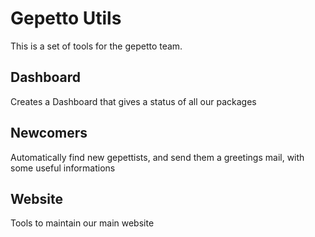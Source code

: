 # Gepetto Utils

This is a set of tools for the gepetto team.

## Dashboard

Creates a Dashboard that gives a status of all our packages

## Newcomers

Automatically find new gepettists, and send them a greetings mail, with some useful informations

## Website

Tools to maintain our main website
